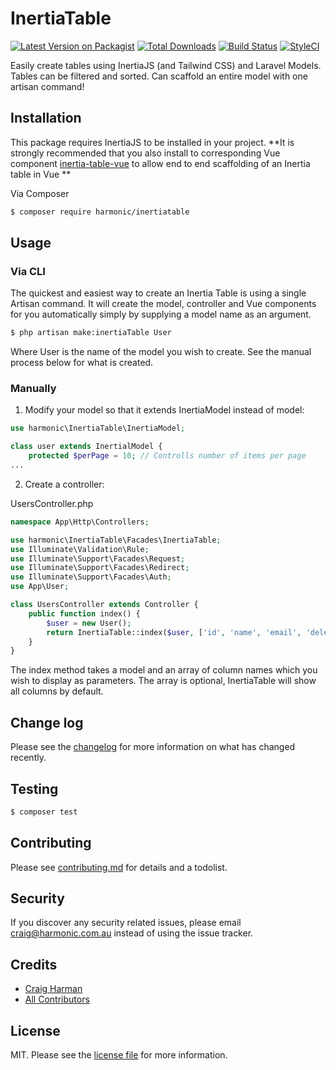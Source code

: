 # InertiaTable

[![Latest Version on Packagist][ico-version]][link-packagist]
[![Total Downloads][ico-downloads]][link-downloads]
[![Build Status][ico-travis]][link-travis]
[![StyleCI][ico-styleci]][link-styleci]

Easily create tables using InertiaJS (and Tailwind CSS) and Laravel Models. Tables can be filtered and sorted.
Can scaffold an entire model with one artisan command!

## Installation

This package requires InertiaJS to be installed in your project.
**It is strongly recommended that you also install to corresponding Vue component [inertia-table-vue](https://github.com/Harmonic/inertia-table-vue) to allow end to end scaffolding of an Inertia table in Vue **

Via Composer

``` bash
$ composer require harmonic/inertiatable
```

## Usage

### Via CLI

The quickest and easiest way to create an Inertia Table is using a single Artisan command. It will create the model, controller and Vue components for you automatically simply by supplying a model name as an argument.

``` bash
$ php artisan make:inertiaTable User
```
Where User is the name of the model you wish to create. See the manual process below for what is created.

### Manually

1) Modify your model so that it extends InertiaModel instead of model:

``` php
use harmonic\InertiaTable\InertiaModel;

class user extends InertialModel {
    protected $perPage = 10; // Controlls number of items per page
...
```

2) Create a controller:

UsersController.php
``` php 
namespace App\Http\Controllers;

use harmonic\InertiaTable\Facades\InertiaTable;
use Illuminate\Validation\Rule;
use Illuminate\Support\Facades\Request;
use Illuminate\Support\Facades\Redirect;
use Illuminate\Support\Facades\Auth;
use App\User;

class UsersController extends Controller {
    public function index() {
        $user = new User();
        return InertiaTable::index($user, ['id', 'name', 'email', 'deleted_at']);
    }    
}
```
The index method takes a model and an array of column names which you wish to display as parameters. The array is optional, InertiaTable will show all columns by default.

## Change log

Please see the [changelog](changelog.md) for more information on what has changed recently.

## Testing

``` bash
$ composer test
```

## Contributing

Please see [contributing.md](contributing.md) for details and a todolist.

## Security

If you discover any security related issues, please email craig@harmonic.com.au instead of using the issue tracker.

## Credits

- [Craig Harman][link-author]
- [All Contributors][link-contributors]

## License

MIT. Please see the [license file](license.md) for more information.

[ico-version]: https://img.shields.io/packagist/v/harmonic/inertiatable.svg?style=flat-square
[ico-downloads]: https://img.shields.io/packagist/dt/harmonic/inertiatable.svg?style=flat-square
[ico-travis]: https://img.shields.io/travis/harmonic/inertiatable/master.svg?style=flat-square
[ico-styleci]: https://styleci.io/repos/12345678/shield

[link-packagist]: https://packagist.org/packages/harmonic/inertiatable
[link-downloads]: https://packagist.org/packages/harmonic/inertiatable
[link-travis]: https://travis-ci.org/harmonic/inertiatable
[link-styleci]: https://styleci.io/repos/12345678
[link-author]: https://github.com/harmonic
[link-contributors]: ../../contributors
